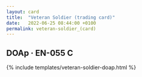 ```yaml
---
layout: card
title:  "Veteran Soldier (trading card)"
date:   2022-06-25 08:44:00 +0100
permalink: veteran-soldier_(card)
---
```


## DOAp &middot; EN-055 C

{% include templates/veteran-soldier-doap.html %}